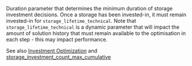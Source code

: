 Duration parameter that determines the minimum duration of storage investment decisions. Once a storage has been invested-in, it must remain invested-in for `storage_lifetime_technical`. Note that `storage_lifetime_technical` is a dynamic parameter that will impact the amount of solution history that must remain available to the optimisation in each step - this may impact performance.

See also [Investment Optimization](@ref) and [storage\_investment\_count\_max\_cumulative](@ref)
